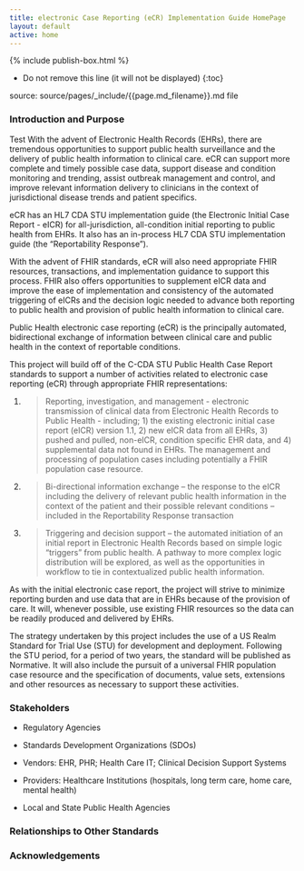 ```yaml
---
title: electronic Case Reporting (eCR) Implementation Guide HomePage
layout: default
active: home
---
```


{% include publish-box.html %}

<!-- { :.no_toc } -->

<!-- TOC  the css styling for this is \pages\assets\css\project.css under 'markdown-toc'-->

* Do not remove this line (it will not be displayed)
{:toc}

<!-- end TOC -->

source: source/pages/\_include/{{page.md_filename}}.md  file

###  Introduction and Purpose

Test With the advent of Electronic Health Records (EHRs), there are tremendous opportunities to support public health surveillance and the
delivery of public health information to clinical care. eCR can support
more complete and timely possible case data, support disease and
condition monitoring and trending, assist outbreak management and
control, and improve relevant information delivery to clinicians in the
context of jurisdictional disease trends and patient specifics.

eCR has an HL7 CDA STU implementation guide (the Electronic Initial Case
Report - eICR) for all-jurisdiction, all-condition initial reporting to
public health from EHRs. It also has an in-process HL7 CDA STU
implementation guide (the “Reportability Response”).

With the advent of FHIR standards, eCR will also need appropriate FHIR
resources, transactions, and implementation guidance to support this
process. FHIR also offers opportunities to supplement eICR data and
improve the ease of implementation and consistency of the automated
triggering of eICRs and the decision logic needed to advance both
reporting to public health and provision of public health information to
clinical care.

Public Health electronic case reporting (eCR) is the principally
automated, bidirectional exchange of information between clinical care
and public health in the context of reportable conditions.

This project will build off of the C-CDA STU Public Health Case Report
standards to support a number of activities related to electronic case
reporting (eCR) through appropriate FHIR representations:

1.  > Reporting, investigation, and management - electronic transmission
    > of clinical data from Electronic Health Records to Public Health -
    > including; 1) the existing electronic initial case report (eICR)
    > version 1.1, 2) new eICR data from all EHRs, 3) pushed and pulled,
    > non-eICR, condition specific EHR data, and 4) supplemental data
    > not found in EHRs. The management and processing of population
    > cases including potentially a FHIR population case resource.

2.  > Bi-directional information exchange – the response to the eICR
    > including the delivery of relevant public health information in
    > the context of the patient and their possible relevant conditions
    > – included in the Reportability Response transaction

3.  > Triggering and decision support – the automated initiation of an
    > initial report in Electronic Health Records based on simple logic
    > “triggers” from public health. A pathway to more complex logic
    > distribution will be explored, as well as the opportunities in
    > workflow to tie in contextualized public health information.

As with the initial electronic case report, the project will strive to
minimize reporting burden and use data that are in EHRs because of the
provision of care. It will, whenever possible, use existing FHIR
resources so the data can be readily produced and delivered by EHRs.

The strategy undertaken by this project includes the use of a US Realm
Standard for Trial Use (STU) for development and deployment. Following
the STU period, for a period of two years, the standard will be
published as Normative. It will also include the pursuit of a universal
FHIR population case resource and the specification of documents, value
sets, extensions and other resources as necessary to support these
activities.

### Stakeholders

  - Regulatory Agencies

  - Standards Development Organizations (SDOs)

  - Vendors: EHR, PHR; Health Care IT; Clinical Decision Support Systems

  - Providers: Healthcare Institutions (hospitals, long term care, home
    care, mental health)

  - Local and State Public Health Agencies

### Relationships to Other Standards

### Acknowledgements
